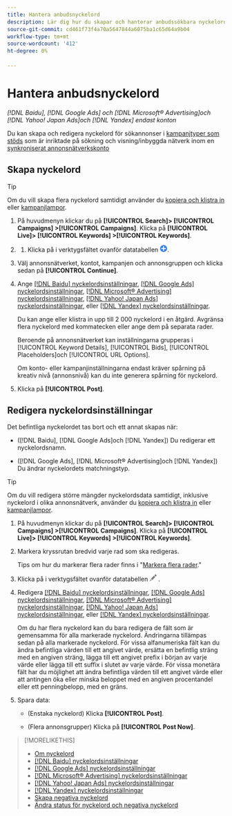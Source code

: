```yaml
---
title: Hantera anbudsnyckelord
description: Lär dig hur du skapar och hanterar anbudssökbara nyckelord för sökannonseringsgrupper.
source-git-commit: cd461f73f4a70a5647844a6075ba1c65d64a9b04
workflow-type: tm+mt
source-wordcount: '412'
ht-degree: 0%

---
```


# Hantera anbudsnyckelord

*[!DNL Baidu], [!DNL Google Ads] och [!DNL Microsoft® Advertising]och [!DNL Yahoo! Japan Ads]och [!DNL Yandex] endast konton*

Du kan skapa och redigera nyckelord för sökannonser i [kampanjtyper som stöds](/help/search-social-commerce/introduction/supported-inventory.md) som är inriktade på sökning och visning/inbyggda nätverk inom en [synkroniserat annonsnätverkskonto](/help/search-social-commerce/campaign-management/accounts/ad-network-account-about.md)

## Skapa nyckelord

>[!TIP]
>
>Om du vill skapa flera nyckelord samtidigt använder du [kopiera och klistra in](/help/search-social-commerce/campaign-management/campaigns/copy-paste.md) eller [kampanjlampor](/help/search-social-commerce/campaign-management/bulksheets/bulksheet-about.md).

1. På huvudmenyn klickar du på **[!UICONTROL Search]> [!UICONTROL Campaigns] >[!UICONTROL Campaigns]**. Klicka på **[!UICONTROL Live]> [!UICONTROL Keywords] >[!UICONTROL Keywords]**.

1. 
   1. Klicka på i verktygsfältet ovanför datatabellen ![Skapa](/help/search-social-commerce/assets/add.png "Skapa").

1. Välj annonsnätverket, kontot, kampanjen och annonsgruppen och klicka sedan på **[!UICONTROL Continue]**.

1. Ange [[!DNL Baidu] nyckelordsinställningar](keyword-settings-baidu.md), [[!DNL Google Ads] nyckelordsinställningar](keyword-settings-google.md), [[!DNL Microsoft® Advertising] nyckelordsinställningar](keyword-settings-microsoft.md), [[!DNL Yahoo! Japan Ads] nyckelordsinställningar](keyword-settings-yahoo-japan.md), eller [[!DNL Yandex] nyckelordsinställningar](keyword-settings-yandex.md).

   Du kan ange eller klistra in upp till 2 000 nyckelord i en åtgärd. Avgränsa flera nyckelord med kommatecken eller ange dem på separata rader.

   Beroende på annonsnätverket kan inställningarna grupperas i [!UICONTROL Keyword Details], [!UICONTROL Bids], [!UICONTROL Placeholders]och [!UICONTROL URL Options].

   Om konto- eller kampanjinställningarna endast kräver spårning på kreativ nivå (annonsnivå) kan du inte generera spårning för nyckelord.

1. Klicka på **[!UICONTROL Post]**.

## Redigera nyckelordsinställningar

Det befintliga nyckelordet tas bort och ett annat skapas när:

* ([!DNL Baidu], [!DNL Google Ads]och [!DNL Yandex]) Du redigerar ett nyckelordsnamn.

* ([!DNL Google Ads], [!DNL Microsoft® Advertising]och [!DNL Yandex]) Du ändrar nyckelordets matchningstyp.

>[!TIP]
>
>Om du vill redigera större mängder nyckelordsdata samtidigt, inklusive nyckelord i olika annonsnätverk, använder du [kopiera och klistra in](/help/search-social-commerce/campaign-management/campaigns/copy-paste.md) eller [kampanjlampor](/help/search-social-commerce/campaign-management/bulksheets/bulksheet-about.md).

1. På huvudmenyn klickar du på **[!UICONTROL Search]> [!UICONTROL Campaigns] >[!UICONTROL Campaigns]**. Klicka på **[!UICONTROL Live]> [!UICONTROL Keywords] >[!UICONTROL Keywords]**.

1. Markera kryssrutan bredvid varje rad som ska redigeras.

   Tips om hur du markerar flera rader finns i &quot;[Markera flera rader](/help/search-social-commerce/common-tasks/navigation-editing-selection/multiple-rows-select.md).&quot;

1. Klicka på i verktygsfältet ovanför datatabellen ![Redigera](/help/search-social-commerce/assets/edit.png "Redigera") .

1. Redigera [[!DNL Baidu] nyckelordsinställningar](keyword-settings-baidu.md), [[!DNL Google Ads] nyckelordsinställningar](keyword-settings-google.md), [[!DNL Microsoft® Advertising] nyckelordsinställningar](keyword-settings-microsoft.md), [[!DNL Yahoo! Japan Ads] nyckelordsinställningar](keyword-settings-yahoo-japan.md), eller [[!DNL Yandex] nyckelordsinställningar](keyword-settings-yandex.md).

   Om du har flera nyckelord kan du bara redigera de fält som är gemensamma för alla markerade nyckelord. Ändringarna tillämpas sedan på alla markerade nyckelord. För vissa alfanumeriska fält kan du ändra befintliga värden till ett angivet värde, ersätta en befintlig sträng med en angiven sträng, lägga till ett angivet prefix i början av varje värde eller lägga till ett suffix i slutet av varje värde. För vissa monetära fält har du möjlighet att ändra befintliga värden till ett angivet värde eller att antingen öka eller minska beloppet med en angiven procentandel eller ett penningbelopp, med en gräns.

1. Spara data:

   * (Enstaka nyckelord) Klicka **[!UICONTROL Post]**.

   * (Flera annonsgrupper) Klicka på **[!UICONTROL Post Now]**.

>[!MORELIKETHIS]
>
>* [Om nyckelord](keyword-about.md)
>* [[!DNL Baidu] nyckelordsinställningar](keyword-settings-baidu.md)
>* [[!DNL Google Ads] nyckelordsinställningar](keyword-settings-google.md)
>* [[!DNL Microsoft® Advertising] nyckelordsinställningar](keyword-settings-microsoft.md)
>* [[!DNL Yahoo! Japan Ads] nyckelordsinställningar](keyword-settings-yahoo-japan.md)
>* [[!DNL Yandex] nyckelordsinställningar](keyword-settings-yandex.md)
>* [Skapa negativa nyckelord](/help/search-social-commerce/campaign-management/campaigns/keyword-negative-create.md)
>* [Ändra status för nyckelord och negativa nyckelord](keyword-status-edit.md)

